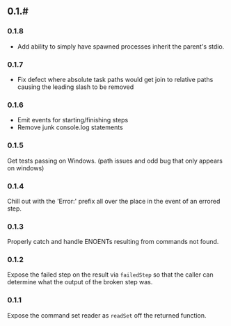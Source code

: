 ## 0.1.#

### 0.1.8
 * Add ability to simply have spawned processes inherit the parent's stdio.

### 0.1.7
 * Fix defect where absolute task paths would get join to relative paths causing the leading slash to be removed

### 0.1.6
 * Emit events for starting/finishing steps
 * Remove junk console.log statements

### 0.1.5
Get tests passing on Windows. (path issues and odd bug that only appears on windows)

### 0.1.4
Chill out with the 'Error:' prefix all over the place in the event of an errored step.

### 0.1.3
Properly catch and handle ENOENTs resulting from commands not found.

### 0.1.2
Expose the failed step on the result via `failedStep` so that the caller can determine what the output of the broken step was.

### 0.1.1
Expose the command set reader as `readSet` off the returned function.
